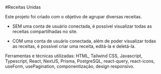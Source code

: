 #Receitas Unidas

Este projeto foi criado com o objetivo de agrupar diversas receitas.


- SEM uma conta de usuário conectada, é possível visualizar todas as receitas compartilhadas no site.

- COM uma conta de usuário conectada, além de poder visualizar todas as receitas, é possível criar uma receita, editá-la e deletá-la.



Ferramentas e técnicas utilizadas: HTML, Tailwind CSS, Javascript, Typescript, React, NextJS, Prisma, PostgreSQL, react-query, react-icons, useForm, usePagination, componentização, design responsivo.